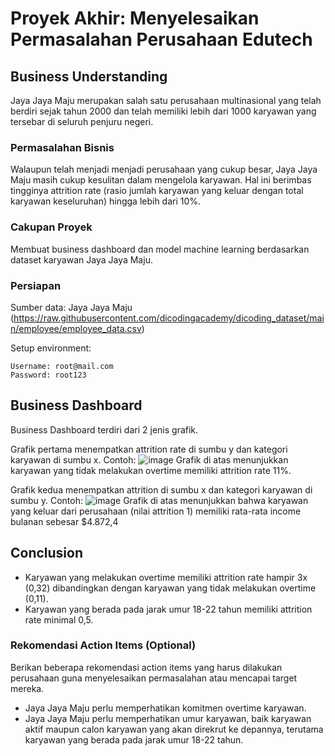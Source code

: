 # Proyek Akhir: Menyelesaikan Permasalahan Perusahaan Edutech

## Business Understanding

Jaya Jaya Maju merupakan salah satu perusahaan multinasional yang telah berdiri sejak tahun 2000 dan telah memiliki lebih dari 1000 karyawan yang tersebar di seluruh penjuru negeri. 

### Permasalahan Bisnis

Walaupun telah menjadi menjadi perusahaan yang cukup besar, Jaya Jaya Maju masih cukup kesulitan dalam mengelola karyawan. Hal ini berimbas tingginya attrition rate (rasio jumlah karyawan yang keluar dengan total karyawan keseluruhan) hingga lebih dari 10%.

### Cakupan Proyek

Membuat business dashboard dan model machine learning berdasarkan dataset karyawan Jaya Jaya Maju.

### Persiapan

Sumber data: Jaya Jaya Maju (https://raw.githubusercontent.com/dicodingacademy/dicoding_dataset/main/employee/employee_data.csv)

Setup environment:
```
Username: root@mail.com
Password: root123
```

## Business Dashboard

Business Dashboard terdiri dari 2 jenis grafik.

Grafik pertama menempatkan attrition rate di sumbu y dan kategori karyawan di sumbu x. Contoh:
![image](https://github.com/humamfa/JayaJayaMaju/assets/152384891/ffdc3f85-f48c-4c8d-823c-74b81faae32b)
Grafik di atas menunjukkan karyawan yang tidak melakukan overtime memiliki attrition rate 11%.

Grafik kedua menempatkan attrition di sumbu x dan kategori karyawan di sumbu y. Contoh:
![image](https://github.com/humamfa/JayaJayaMaju/assets/152384891/fab92a03-1634-4618-b017-9309e88f8a38)
Grafik di atas menunjukkan bahwa karyawan yang keluar dari perusahaan (nilai attrition 1) memiliki rata-rata income bulanan sebesar $4.872,4

## Conclusion

- Karyawan yang melakukan overtime memiliki attrition rate hampir 3x (0,32) dibandingkan dengan karyawan yang tidak melakukan overtime (0,11).
- Karyawan yang berada pada jarak umur 18-22 tahun memiliki attrition rate minimal 0,5.

### Rekomendasi Action Items (Optional)

Berikan beberapa rekomendasi action items yang harus dilakukan perusahaan guna menyelesaikan permasalahan atau mencapai target mereka.

- Jaya Jaya Maju perlu memperhatikan komitmen overtime karyawan.
- Jaya Jaya Maju perlu memperhatikan umur karyawan, baik karyawan aktif maupun calon karyawan yang akan direkrut ke depannya, terutama karyawan yang berada pada jarak umur 18-22 tahun.

